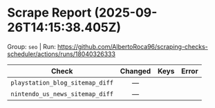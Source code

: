 # Scrape Report (2025-09-26T14:15:38.405Z)

Group: `seo`  |  Run: https://github.com/AlbertoRoca96/scraping-checks-scheduler/actions/runs/18040326333

| Check | Changed | Keys | Error |
|---|:---:|:--|:--|
| `playstation_blog_sitemap_diff` | — |  |  |
| `nintendo_us_news_sitemap_diff` | — |  |  |
